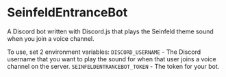 # SeinfeldEntranceBot
A Discord bot written with Discord.js that plays the Seinfeld theme sound when you join a voice channel.

To use, set 2 environment variables:
`DISCORD_USERNAME` - The Discord username that you want to play the sound for when that user joins a voice channel on the server.
`SEINFELDENTRANCEBOT_TOKEN` - The token for your bot.
